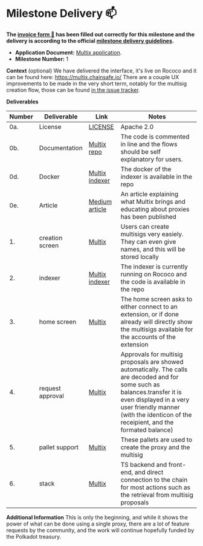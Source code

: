 # Milestone Delivery :mailbox:

**The [invoice form :pencil:](https://docs.google.com/forms/d/e/1FAIpQLSfmNYaoCgrxyhzgoKQ0ynQvnNRoTmgApz9NrMp-hd8mhIiO0A/viewform) has been filled out correctly for this milestone and the delivery is according to the official [milestone delivery guidelines](https://github.com/w3f/Grants-Program/blob/master/docs/Support%20Docs/milestone-deliverables-guidelines.md).**  

* **Application Document:** [Multix application](https://github.com/w3f/Grants-Program/blob/master/applications/Multix-a-simple-UI-for-complex-multisig.md). 
* **Milestone Number:** 1

**Context** (optional)
We have delivered the interface, it's live on Rococo and it can be found here: https://multix.chainsafe.io/
There are a couple UX improvements to be made in the very short term, notably for the multisig creation flow, those can be found [in the issue tracker](https://github.com/ChainSafe/Multix/issues).

**Deliverables**

| Number | Deliverable | Link | Notes |
| ------------- | ------------- | ------------- |------------- |
| 0a. | License | [LICENSE](https://github.com/ChainSafe/Multix/blob/main/LICENSE) | Apache 2.0 | 
| 0b. | Documentation | [Multix repo](https://github.com/ChainSafe/Multix) | The code is commented in line and the flows should be self explanatory for users. | 
| 0d.  | Docker | [Multix indexer](https://github.com/ChainSafe/Multix/tree/main/squid) | The docker of the indexer is available in the repo | 
| 0e.  | Article | [Medium article](https://blog.chainsafe.io/multix-a-simple-interface-to-manage-complex-multisigs-on-polkadot-97328be26f9d) | An article explaining what Multix brings and educating about proxies has been published| 
| 1. | creation screen | [Multix](https://multix.chainsafe.io/) | Users can create multisigs very easiely. They can even give names, and this will be stored locally| 
| 2. | indexer | [Multix indexer](https://api.multix.chainsafe.io/) | The indexer is currently running on Rococo and the code is available in the repo| 
| 3. | home screen | [Multix](https://multix.chainsafe.io/) | The home screen asks to either connect to an extension, or if done already will directly show the multisigs available for the accounts of the extension| 
| 4. | request approval | [Multix](https://multix.chainsafe.io/) | Approvals for multisig proposals are showed automatically. The calls are decoded and for some such as balances.transfer it is even displayed in a very user friendly manner (with the identicon of the receipient, and the formated balance)| 
| 5. | pallet support |[Multix](https://multix.chainsafe.io/) | These pallets are used to create the proxy and the multisig| 
| 6. | stack | [Multix](https://multix.chainsafe.io/) | TS backend and front-end, and direct connection to the chain for most actions such as the retrieval from multisig proposals| 

**Additional Information**
This is only the beginning, and while it shows the power of what can be done using a single proxy, there are a lot of feature requests by the community, and the work will continue hopefully funded by the Polkadot treasury.
